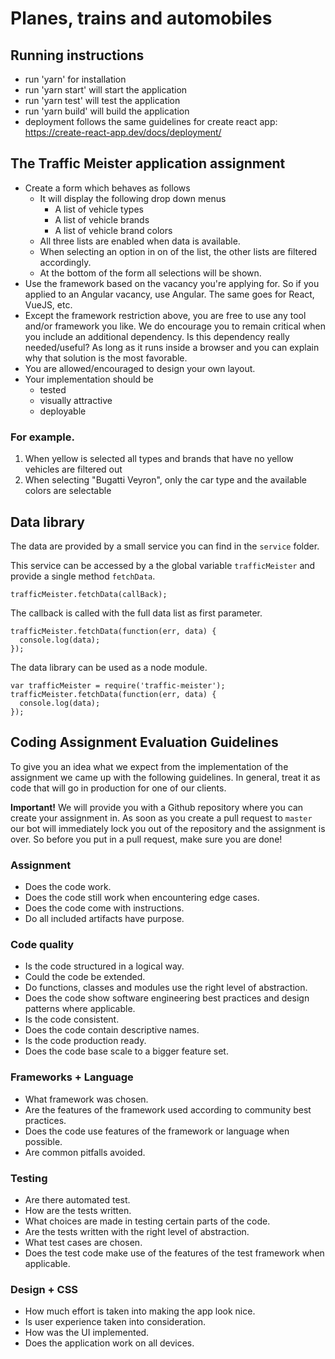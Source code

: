# Planes, trains and automobiles

## Running instructions

- run 'yarn' for installation
- run 'yarn start' will start the application
- run 'yarn test' will test the application
- run 'yarn build' will build the application
- deployment follows the same guidelines for create react app: https://create-react-app.dev/docs/deployment/

## The Traffic Meister application assignment

- Create a form which behaves as follows
  - It will display the following drop down menus
    - A list of vehicle types
    - A list of vehicle brands
    - A list of vehicle brand colors
  - All three lists are enabled when data is available.
  - When selecting an option in on of the list, the other lists are filtered accordingly.
  - At the bottom of the form all selections will be shown.
- Use the framework based on the vacancy you're applying for. So if you applied to an Angular vacancy, use Angular. The same goes for React, VueJS, etc.
- Except the framework restriction above, you are free to use any tool and/or framework you like. We do encourage you to remain critical when you include an additional dependency. Is this dependency really needed/useful? As long as it runs inside a browser and you can explain why that solution is the most favorable.
- You are allowed/encouraged to design your own layout.
- Your implementation should be
  - tested
  - visually attractive
  - deployable

### For example.

1. When yellow is selected all types and brands that have no yellow vehicles are filtered out
2. When selecting "Bugatti Veyron", only the car type and the available colors are selectable

## Data library

The data are provided by a small service you can find in the `service` folder.

This service can be accessed by a the global variable `trafficMeister` and provide a single method `fetchData`.

```
trafficMeister.fetchData(callBack);
```

The callback is called with the full data list as first parameter.

```
trafficMeister.fetchData(function(err, data) {
  console.log(data);
});
```

The data library can be used as a node module.

```
var trafficMeister = require('traffic-meister');
trafficMeister.fetchData(function(err, data) {
  console.log(data);
});
```

## Coding Assignment Evaluation Guidelines

To give you an idea what we expect from the implementation of the assignment we came up with the following guidelines. In general, treat it as code that will go in production for one of our clients.

**Important!** We will provide you with a Github repository where you can create your assignment in. As soon as you create a pull request to `master` our bot will immediately lock you out of the repository and the assignment is over. So before you put in a pull request, make sure you are done!

### Assignment

- Does the code work.
- Does the code still work when encountering edge cases.
- Does the code come with instructions.
- Do all included artifacts have purpose.

### Code quality

- Is the code structured in a logical way.
- Could the code be extended.
- Do functions, classes and modules use the right level of abstraction.
- Does the code show software engineering best practices and design patterns where applicable.
- Is the code consistent.
- Does the code contain descriptive names.
- Is the code production ready.
- Does the code base scale to a bigger feature set.

### Frameworks + Language

- What framework was chosen.
- Are the features of the framework used according to community best practices.
- Does the code use features of the framework or language when possible.
- Are common pitfalls avoided.

### Testing

- Are there automated test.
- How are the tests written.
- What choices are made in testing certain parts of the code.
- Are the tests written with the right level of abstraction.
- What test cases are chosen.
- Does the test code make use of the features of the test framework when applicable.

### Design + CSS

- How much effort is taken into making the app look nice.
- Is user experience taken into consideration.
- How was the UI implemented.
- Does the application work on all devices.
